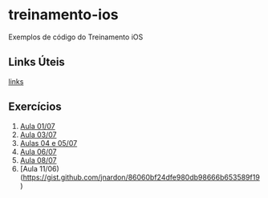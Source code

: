 # treinamento-ios
Exemplos de código do Treinamento iOS

## Links Úteis

[links](https://gist.github.com/jnardon/5e919a3bc30032e28dab5e324cd1d97a)

## Exercícios

1. [Aula 01/07](https://gist.github.com/jnardon/035415b33f2c3f7404e69834a0dffe00)
2. [Aula 03/07](https://gist.github.com/jnardon/39eb9c3ff174b0bc39a6b164cde7e013)
3. [Aulas 04 e 05/07](https://gist.github.com/jnardon/cdf3ee93724b8602d6857d3569f74858)
4. [Aula 06/07](https://gist.github.com/jnardon/ed6b2398e5633243b21c8a0c8a540214)
5. [Aula 08/07](https://gist.github.com/jnardon/97924e13d8aef56061802a19b7b2f929)
6. [Aula 11/06)(https://gist.github.com/jnardon/86060bf24dfe980db98666b653589f19)
